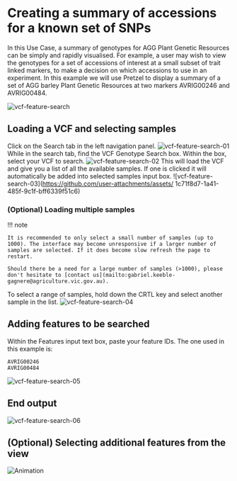 # Creating a summary of accessions for a known set of SNPs

In this Use Case, a summary of genotypes for AGG Plant Genetic Resources can be simply and rapidly visualised. For example, a user may wish to view the genotypes for a set of accessions of interest at a small subset of trait linked markers, to make a decision on which accessions to use in an experiment. In this example we will use Pretzel to display a summary of a set of AGG barley Plant Genetic Resources at two markers
AVRIG00246  and AVRIG00484.

![vcf-feature-search](https://github.com/user-attachments/assets/f29743ac-29ff-4660-a384-5991cc48028c)

## Loading a VCF and selecting samples 
Click on the Search tab in the left navigation panel.
![vcf-feature-search-01](https://github.com/user-attachments/assets/b9d3d9ca-b503-4f4f-83de-040ee4c16476)
While in the search tab, find the VCF Genotype Search box. 
Within the box, select your VCF to search.
![vcf-feature-search-02](https://github.com/user-attachments/assets/2028eec5-6a25-4120-882b-1806266943c1)
This will load the VCF and give you a list of all the available samples.
If one is clicked it will automatically be added into selected samples input box.
![vcf-feature-search-03](https://github.com/user-attachments/assets/
1c71f8d7-1a41-485f-9c1f-bff6339f51c6)
### (Optional) Loading multiple samples 
!!! note

    It is recommended to only select a small number of samples (up to 1000). The interface may become unresponsive if a larger number of samples are selected. If it does become slow refresh the page to restart.

    Should there be a need for a large number of samples (>1000), please don't hesitate to [contact us](mailto:gabriel.keeble-gagnere@agriculture.vic.gov.au).

To select a range of samples, hold down the CRTL key and select another sample in the list.
![vcf-feature-search-04](https://github.com/user-attachments/assets/f2acc5dc-7c31-4fd2-a9fa-37ab09ba7e47)
## Adding features to be searched
Within the Features input text box, paste your feature IDs.
The one used in this example is:
``` text title="Feature names"
AVRIG00246
AVRIG00484
```
![vcf-feature-search-05](https://github.com/user-attachments/assets/a914dd99-83eb-421e-b5cf-c6a17d36abb9)
## End output
![vcf-feature-search-06](https://github.com/user-attachments/assets/44b9ca10-cb88-4342-b5ef-06ac47faf054)

## (Optional) Selecting additional features from the view

![Animation](https://github.com/user-attachments/assets/8fda9526-4b1c-46e3-ba20-7af55d3ed6ee)

